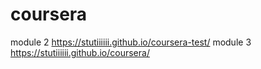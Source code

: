 # coursera
module 2 https://stutiiiiii.github.io/coursera-test/ 
module 3 https://stutiiiiii.github.io/coursera/
